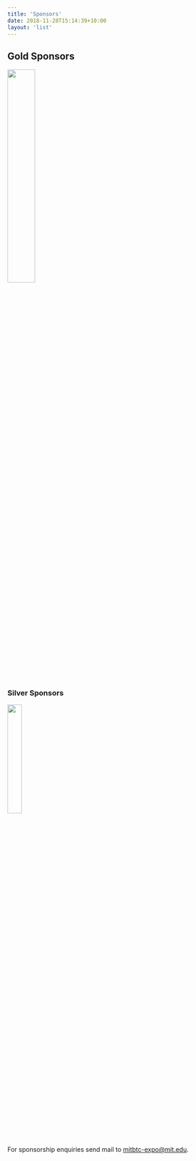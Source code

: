 ```yaml
---
title: 'Sponsors'
date: 2018-11-28T15:14:39+10:00
layout: 'list'
---
```


## Gold Sponsors

<a href="https://sia.tech/" target="_blank"><img src="/images/sia.png" style="width:35%;"></a>

### Silver Sponsors

<a href="https://www.castleisland.vc/" target="_blank"><img src="/images/civ.jpg" style="width:25%;"></a>

For sponsorship enquiries send mail to [mitbtc-expo@mit.edu](mailto:mitbtc-expo@mit.edu).
